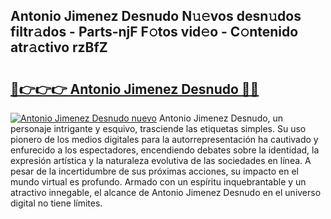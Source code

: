 ## Antonio Jimenez Desnudo N𝚞𝚎vos desn𝚞dos filtr𝚊dos - Parts-njF F𝚘tos vid𝚎o - C𝚘ntenido atr𝚊ctivo rzBfZ

# <h2><a href="http://mbc9dqs.tromn.icu/?c=Antonio+Jimenez+Desnudo">🔗👉👉👉 Antonio Jimenez Desnudo 🔗🔗</a></h2>

[![Antonio Jimenez Desnudo nuevo](https://i.imgur.com/pEAQMta.gif)](http://mbc9dqs.tromn.icu/?c=Antonio+Jimenez+Desnudo)
Antonio Jimenez Desnudo, un personaje intrigante y esquivo, trasciende las etiquetas simples. Su uso pionero de los medios digitales para la autorrepresentación ha cautivado y enfurecido a los espectadores, encendiendo debates sobre la identidad, la expresión artística y la naturaleza evolutiva de las sociedades en línea. A pesar de la incertidumbre de sus próximas acciones, su impacto en el mundo virtual es profundo. Armado con un espíritu inquebrantable y un atractivo innegable, el alcance de Antonio Jimenez Desnudo en el universo digital no tiene límites.
